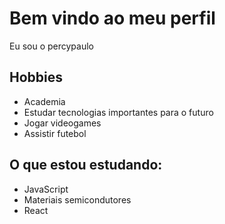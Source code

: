 # Bem vindo ao meu perfil

Eu sou o percypaulo

## Hobbies

- Academia
- Estudar tecnologias importantes para o futuro
- Jogar videogames
- Assistir futebol

## O que estou estudando:

- JavaScript
- Materiais semicondutores
- React
